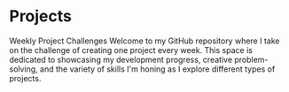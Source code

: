 # Projects
Weekly Project Challenges Welcome to my GitHub repository where I take on the challenge of creating one project every week. This space is dedicated to showcasing my development progress, creative problem-solving, and the variety of skills I'm honing as I explore different types of projects.
